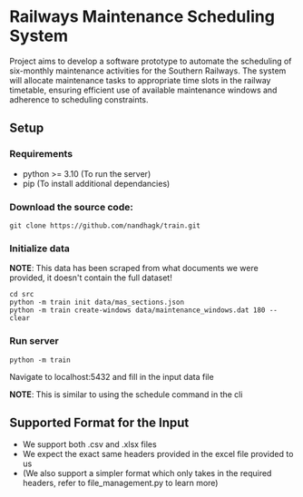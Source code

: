 # Railways Maintenance Scheduling System
Project aims to develop a software prototype to automate the scheduling of six-monthly maintenance activities for the Southern Railways. 
The system will allocate maintenance tasks to appropriate time slots in the railway timetable, ensuring efficient use of available maintenance windows and adherence to scheduling constraints.


## Setup

### Requirements
  - python >= 3.10 (To run the server)
  - pip (To install additional dependancies)

### Download the source code:
`git clone https://github.com/nandhagk/train.git`

### Initialize data
**NOTE**: This data has been scraped from what documents we were provided, it doesn't contain the full dataset!
```
cd src
python -m train init data/mas_sections.json
python -m train create-windows data/maintenance_windows.dat 180 --clear
```

### Run server
```
python -m train
```
Navigate to localhost:5432 and fill in the input data file

**NOTE**: This is similar to using the schedule command in the cli

## Supported Format for the Input
  - We support both .csv and .xlsx files
  - We expect the exact same headers provided in the excel file provided to us
  - (We also support a simpler format which only takes in the required headers, refer to file_management.py to learn more)
